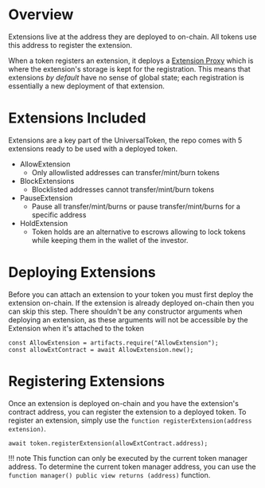# Overview

Extensions live at the address they are deployed to on-chain. All tokens use this address to register the extension.

When a token registers an extension, it deploys a [Extension Proxy](https://github.com/ConsenSys/UniversalToken/blob/develop/contracts/extensions/ExtensionStorage.sol) which is where the extension's storage is kept for the registration. This means that extensions *by default* have no sense of global state; each registration is essentially a new deployment of that extension.

# Extensions Included

Extensions are a key part of the UniversalToken, the repo comes with 5 extensions ready to be used with a deployed token.

* AllowExtension
  - Only allowlisted addresses can transfer/mint/burn tokens
* BlockExtensions
  - Blocklisted addresses cannot transfer/mint/burn tokens
* PauseExtension
  - Pause all transfer/mint/burns or pause transfer/mint/burns for a specific address
* HoldExtension
  - Token holds are an alternative to escrows allowing to lock tokens while keeping them in the wallet of the investor.

# Deploying Extensions

Before you can attach an extension to your token you must first deploy the extension on-chain. If the extension
is already deployed on-chain then you can skip this step. There shouldn't be any constructor arguments when deploying
an extension, as these arguments will not be accessible by the Extension when it's attached to the token


    const AllowExtension = artifacts.require("AllowExtension");
    const allowExtContract = await AllowExtension.new();


# Registering Extensions

Once an extension is deployed on-chain and you have the extension's contract address, you can register the extension to a deployed token. To register an extension, simply use the `function registerExtension(address extension)`. 

    await token.registerExtension(allowExtContract.address);

!!! note
    This function can only be executed by the current token manager address. To determine the current token manager address, you can use the `function manager() public view returns (address)` function.
